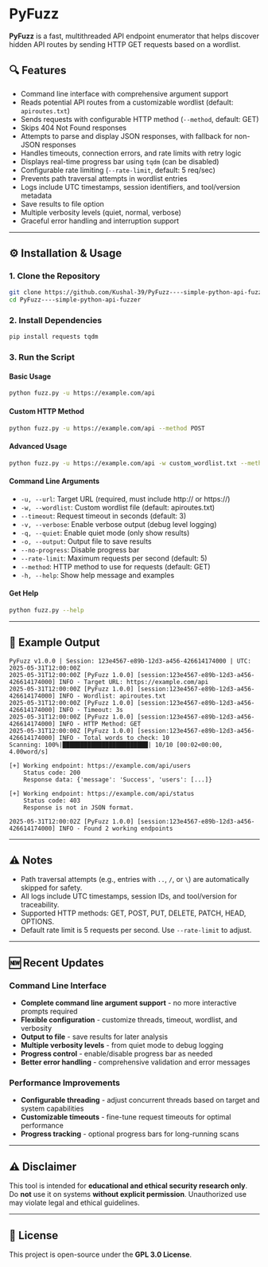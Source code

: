 # PyFuzz

**PyFuzz** is a fast, multithreaded API endpoint enumerator that helps discover hidden API routes by sending HTTP GET requests based on a wordlist.

## 🔍 Features

- Command line interface with comprehensive argument support
- Reads potential API routes from a customizable wordlist (default: `apiroutes.txt`)
- Sends requests with configurable HTTP method (`--method`, default: GET)
- Skips 404 Not Found responses
- Attempts to parse and display JSON responses, with fallback for non-JSON responses
- Handles timeouts, connection errors, and rate limits with retry logic
- Displays real-time progress bar using `tqdm` (can be disabled)
- Configurable rate limiting (`--rate-limit`, default: 5 req/sec)
- Prevents path traversal attempts in wordlist entries
- Logs include UTC timestamps, session identifiers, and tool/version metadata
- Save results to file option
- Multiple verbosity levels (quiet, normal, verbose)
- Graceful error handling and interruption support

---

## ⚙️ Installation & Usage

### 1. Clone the Repository

```bash
git clone https://github.com/Kushal-39/PyFuzz----simple-python-api-fuzzer
cd PyFuzz----simple-python-api-fuzzer
```

### 2. Install Dependencies

```bash
pip install requests tqdm
```

### 3. Run the Script

#### Basic Usage
```bash
python fuzz.py -u https://example.com/api
```

#### Custom HTTP Method
```bash
python fuzz.py -u https://example.com/api --method POST
```

#### Advanced Usage
```bash
python fuzz.py -u https://example.com/api -w custom_wordlist.txt --method PUT --rate-limit 2 -v -o results.txt
```

#### Command Line Arguments
- `-u, --url`: Target URL (required, must include http:// or https://)
- `-w, --wordlist`: Custom wordlist file (default: apiroutes.txt)
- `--timeout`: Request timeout in seconds (default: 3)
- `-v, --verbose`: Enable verbose output (debug level logging)
- `-q, --quiet`: Enable quiet mode (only show results)
- `-o, --output`: Output file to save results
- `--no-progress`: Disable progress bar
- `--rate-limit`: Maximum requests per second (default: 5)
- `--method`: HTTP method to use for requests (default: GET)
- `-h, --help`: Show help message and examples

#### Get Help
```bash
python fuzz.py --help
```

---

## 🧪 Example Output

```text
PyFuzz v1.0.0 | Session: 123e4567-e89b-12d3-a456-426614174000 | UTC: 2025-05-31T12:00:00Z
2025-05-31T12:00:00Z [PyFuzz 1.0.0] [session:123e4567-e89b-12d3-a456-426614174000] INFO - Target URL: https://example.com/api
2025-05-31T12:00:00Z [PyFuzz 1.0.0] [session:123e4567-e89b-12d3-a456-426614174000] INFO - Wordlist: apiroutes.txt
2025-05-31T12:00:00Z [PyFuzz 1.0.0] [session:123e4567-e89b-12d3-a456-426614174000] INFO - Timeout: 3s
2025-05-31T12:00:00Z [PyFuzz 1.0.0] [session:123e4567-e89b-12d3-a456-426614174000] INFO - HTTP Method: GET
2025-05-31T12:00:00Z [PyFuzz 1.0.0] [session:123e4567-e89b-12d3-a456-426614174000] INFO - Total words to check: 10
Scanning: 100%|████████████████████████| 10/10 [00:02<00:00, 4.00word/s]

[+] Working endpoint: https://example.com/api/users
    Status code: 200
    Response data: {'message': 'Success', 'users': [...]}  

[+] Working endpoint: https://example.com/api/status
    Status code: 403
    Response is not in JSON format.

2025-05-31T12:00:02Z [PyFuzz 1.0.0] [session:123e4567-e89b-12d3-a456-426614174000] INFO - Found 2 working endpoints
```

---

## ⚠️ Notes
- Path traversal attempts (e.g., entries with `..`, `/`, or `\`) are automatically skipped for safety.
- All logs include UTC timestamps, session IDs, and tool/version for traceability.
- Supported HTTP methods: GET, POST, PUT, DELETE, PATCH, HEAD, OPTIONS.
- Default rate limit is 5 requests per second. Use `--rate-limit` to adjust.

---

## 🆕 Recent Updates

### Command Line Interface
- **Complete command line argument support** - no more interactive prompts required
- **Flexible configuration** - customize threads, timeout, wordlist, and verbosity
- **Output to file** - save results for later analysis
- **Multiple verbosity levels** - from quiet mode to debug logging
- **Progress control** - enable/disable progress bar as needed
- **Better error handling** - comprehensive validation and error messages

### Performance Improvements
- **Configurable threading** - adjust concurrent threads based on target and system capabilities
- **Customizable timeouts** - fine-tune request timeouts for optimal performance
- **Progress tracking** - optional progress bars for long-running scans

---

## ⚠️ Disclaimer

This tool is intended for **educational and ethical security research only**.  
Do **not** use it on systems **without explicit permission**. Unauthorized use may violate legal and ethical guidelines.

---

## 🪪 License

This project is open-source under the **GPL 3.0 License**.